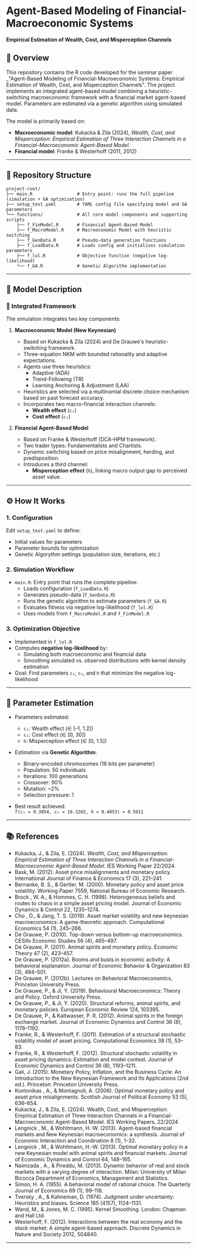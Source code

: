 # Agent-Based Modeling of Financial-Macroeconomic Systems  
**Empirical Estimation of Wealth, Cost, and Misperception Channels**  

## 📘 Overview

This repository contains the R code developed for the seminar paper _"Agent-Based Modeling of Financial-Macroeconomic Systems: Empirical Estimation of Wealth, Cost, and Misperception Channels". The project implements an integrated agent-based model combining a heuristic-switching macroeconomic framework with a financial market agent-based model. Parameters are estimated via a genetic algorithm using simulated data.

The model is primarily based on:

- **Macroeconomic model**: Kukacka & Zila (2024), *Wealth, Cost, and Misperception: Empirical Estimation of Three Interaction Channels in a Financial-Macroeconomic Agent-Based Model*.
- **Financial model**: Franke & Westerhoff (2011, 2012)

---

## 📂 Repository Structure

```
project-root/
├── main.R                 # Entry point: runs the full pipeline (simulation + GA optimization)
├── setup_test.yaml        # YAML config file specifying model and GA parameters
└── functions/             # All core model components and supporting scripts
    ├── f_FinModel.R       # Financial Agent-Based Model
    ├── f_MacroModel.R     # Macroeconomic Model with heuristic switching
    ├── f_GenData.R        # Pseudo-data generation functions
    ├── f_LoadData.R       # Loads config and initializes simulation parameters
    ├── f_lol.R            # Objective function (negative log-likelihood)
    └── f_GA.R             # Genetic Algorithm implementation
```

---

## 🧠 Model Description

### 🔹 Integrated Framework

The simulation integrates two key components:

1. **Macroeconomic Model (New Keynesian)**  
   - Based on Kukacka & Zila (2024) and De Grauwe's heuristic-switching framework.
   - Three-equation NKM with bounded rationality and adaptive expectations.
   - Agents use three heuristics:  
     - Adaptive (ADA)  
     - Trend-Following (TR)  
     - Learning Anchoring & Adjustment (LAA)  
   - Heuristics are selected via a multinomial discrete choice mechanism based on past forecast accuracy.
   - Incorporates two macro-financial interaction channels:  
     - **Wealth effect** (`c₁`)  
     - **Cost effect** (`c₂`)

2. **Financial Agent-Based Model**  
   - Based on Franke & Westerhoff (DCA-HPM framework).
   - Two trader types: Fundamentalists and Chartists.
   - Dynamic switching based on price misalignment, herding, and predisposition.
   - Introduces a third channel:  
     - **Misperception effect** (`h`), linking macro output gap to perceived asset value.

---

## ⚙️ How It Works

### 1. Configuration  
Edit `setup_test.yaml` to define:
- Initial values for parameters
- Parameter bounds for optimization
- Genetic Algorythm settings (population size, iterations, etc.)

### 2. Simulation Workflow

- `main.R`: Entry point that runs the complete pipeline:
  - Loads configuration (`f_LoadData.R`)
  - Generates pseudo-data (`f_GenData.R`)
  - Runs the genetic algorithm to estimate parameters (`f_GA.R`)
  - Evaluates fitness via negative log-likelihood (`f_lol.R`)
  - Uses models from `f_MacroModel.R` and `f_FinModel.R`

### 3. Optimization Objective

- Implemented in `f_lol.R`
- Computes **negative log-likelihood** by:
  - Simulating both macroeconomic and financial data
  - Smoothing simulated vs. observed distributions with kernel density estimation
- Goal: Find parameters `c₁`, `c₂`, and `h` that minimize the negative log-likelihood

---

## 🧪 Parameter Estimation

- Parameters estimated:
  - `c₁`: Wealth effect (∈ [–1, 1.2])
  - `c₂`: Cost effect (∈ [0, 30])
  - `h`: Misperception effect (∈ [0, 1.5])

- Estimation via **Genetic Algorithm**:
  - Binary-encoded chromosomes (16 bits per parameter)
  - Population: 50 individuals
  - Iterations: 100 generations
  - Crossover: 90%
  - Mutation: ~2%
  - Selection pressure: 1

- Best result achieved:  
  `f(c₁ = 0.3054, c₂ = 16.3202, h = 0.4053) = 0.5911`

---

## 📚 References

- Kukacka, J., & Zila, E. (2024). *Wealth, Cost, and Misperception: Empirical Estimation of Three Interaction Channels in a Financial-Macroeconomic Agent-Based Model*. IES Working Paper 22/2024.
- Bask, M. (2012). Asset price misalignments and monetary policy. International Journal of Finance & Economics 17 (3), 221–241.
- Bernanke, B. S., & Gertler, M. (2000). Monetary policy and asset price volatility. Working Paper 7559, National Bureau of Economic Research.
- Brock , W. A., & Hommes, C. H. (1998). Heterogeneous beliefs and routes to chaos in a simple asset pricing model. Journal of Economic Dynamics & Control 22, 1235–1274.
- Cho , D., & Jang, T. S. (2019). Asset market volatility and new keynesian macroeconomics: A game-theoretic approach. Computational Economics 54 (1), 245–266.
- De Grauwe, P. (2010). Top-down versus bottom-up macroeconomics. CESifo Economic Studies 56 (4), 465–497.
- De Grauwe, P. (2011). Animal spirits and monetary policy. Economic Theory 47 (2), 423–457.
- De Grauwe, P. (2012a). Booms and busts in economic activity: A behavioral explanation. Journal of Economic Behavior & Organization 83 (3), 484–501.
- De Grauwe, P. (2012b). Lectures on Behavioral Macroeconomics, Princeton University Press.
- De Grauwe, P., & Ji, Y. (2019). Behavioural Macroeconomics: Theory and Policy. Oxford University Press.
- De Grauwe, P., & Ji, Y. (2020). Structural reforms, animal spirits, and monetary policies. European Economic Review 124, 103395.
- De Grauwe, P., & Kaltwasser, P. R. (2012). Animal spirits in the foreign exchange market. Journal of Economic Dynamics and Control 36 (8), 1176–1192.
- Franke, R., & Westerhoff, F. (2011). Estimation of a structural stochastic volatility model of asset pricing. Computational Economics 38 (1), 53–83.
- Franke, R., & Westerhoff, F. (2012). Structural stochastic volatility in asset pricing dynamics: Estimation and model contest. Journal of Economic Dynamics and Control 36 (8), 1193–1211.
- Gali, J. (2015). Monetary Policy, Inflation, and the Business Cycle: An Introduction to the New Keynesian Framework and Its Applications (2nd ed.). Princeton: Princeton University Press.
- Kontonikas , A., & Montagnoli, A. (2006). Optimal monetary policy and asset price misalignments. Scottish Journal of Political Economy 53 (5), 636–654.
- Kukacka, J., & Zila, E. (2024). Wealth, Cost, and Misperception: Empirical Estimation of Three Interaction Channels in a Financial-Macroeconomic Agent-Based Model. IES Working Papers, 22/2024
- Lengnick , M., & Wohltmann, H.-W. (2013). Agent-based financial markets and New Keynesian macroeconomics: a synthesis. Journal of Economic Interaction and Coordination 8 (1), 1–32.
- Lengnick , M., & Wohltmann, H.-W. (2013). Optimal monetary policy in a new Keynesian model with animal spirits and financial markets. Journal of Economic Dynamics and Control 64, 148–165.
- Naimzada , A., & Pireddu, M. (2013). Dynamic behavior of real and stock markets with a varying degree of interaction. Milan: University of Milan Bicocca Department of Economics, Management and Statistics.
- Simon, H. A. (1955). A behavioral model of rational choice. The Quarterly Journal of Economics 69 (1), 99–118.
- Tversky , A., & Kahneman, D. (1974). Judgment under uncertainty: Heuristics and biases. Science 185 (4157), 1124–1131.
- Wand, M., & Jones, M. C. (1995). Kernel Smoothing. London: Chapman and Hall Ltd.
- Westerhoff, F. (2012). Interactions between the real economy and the stock market: A simple agent-based approach. Discrete Dynamics in Nature and Society 2012, 504840.



---

